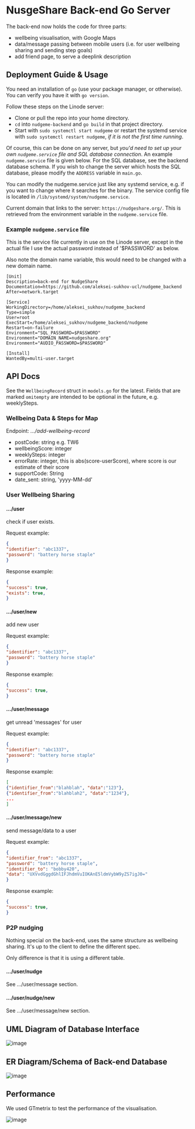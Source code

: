 # NusgeShare Back-end Go Server

The back-end now holds the code for three parts:

- wellbeing visualisation, with Google Maps
- data/message passing between mobile users (i.e. for user wellbeing sharing and
sending step goals)
- add friend page, to serve a deeplink
  description
## Deployment Guide & Usage

You need an installation of `go` (use your package manager, or otherwise). You can verify
you have it with `go version`.

Follow these steps on the Linode server:

- Clone or pull the repo into your home directory.
- `cd` into `nudgeme-backend` and `go build` in that project directory.
- Start with `sudo systemctl start nudgeme` or restart the systemd service with
`sudo systemctl restart nudgeme`, *if it is not the first time running*.

Of course, this can be done on any server, but *you'd need to set up your own
`nudgeme.service` file and SQL database connection*. An example `nudgeme.service`
file is given below. For the SQL database, see the backend database schema. If
you wish to change the server which hosts the SQL database, please modify the
`ADDRESS` variable in `main.go`.

You can modify the nudgeme.service just like any systemd service, e.g. if you want to change
where it searches for the binary.
The service config file is located in `/lib/systemd/system/nudgeme.service`.

Current domain that links to the server:
`https://nudgeshare.org/`.
This is retrieved from the environment variable in the `nudgeme.service` file.

### Example `nudgeme.service` file

This is the service file currently in use on the Linode server, except in the
actual file I use the actual password instead of '$PASSWORD' as below.

Also note the domain name variable, this would need to be changed with a 
new domain name.

```
[Unit]
Description=back-end for NudgeShare
Documentation=https://github.com/aleksei-sukhov-ucl/nudgeme_backend
After=network.target

[Service]
WorkingDirectory=/home/aleksei_sukhov/nudgeme_backend
Type=simple
User=root
ExecStart=/home/aleksei_sukhov/nudgeme_backend/nudgeme
Restart=on-failure
Environment="SQL_PASSWORD=$PASSWORD"
Environment="DOMAIN_NAME=nudgeshare.org"
Environment="AUDIO_PASSWORD=$PASSWORD"

[Install]
WantedBy=multi-user.target
```

## API Docs

See the `WellbeingRecord` struct in `models.go` for the latest. Fields that are marked `omitempty`
are intended to be optional in the future, e.g. weeklySteps.

### Wellbeing Data & Steps for Map

Endpoint: *.../add-wellbeing-record*

- postCode: string e.g. TW6
- wellbeingScore: integer
- weeklySteps: integer
- errorRate: integer, this is abs(score-userScore), where score is our estimate
of their score
- supportCode: String
- date_sent: string, 'yyyy-MM-dd'

### User Wellbeing Sharing

#### .../user

check if user exists.

Request example:
``` json
{
"identifier": "abc1337",
"password": "battery horse staple"
}
```

Response example:

``` json
{
"success": true,
"exists": true,
}
```

#### .../user/new

add new user

Request example:
``` json
{
"identifier": "abc1337",
"password": "battery horse staple"
}
```

Response example:

``` json
{
"success": true,
}
```

#### .../user/message

get unread 'messages' for user

Request example:
``` json
{
"identifier": "abc1337",
"password": "battery horse staple"
}
```

Response example:

``` json
[
{"identifier_from":"blahblah", "data":"123"},
{"identifier_from":"blahblah2", "data":"1234"},
...
]
```

#### .../user/message/new

send message/data to a user

Request example:
``` json
{
"identifier_from": "abc1337",
"password": "battery horse staple",
"identifier_to": "bobby420",
"data": "UXVvdGggdGhlIFJhdmVuIOKAnE5ldmVybW9yZS7igJ0="
}
```

Response example:

``` json
{
"success": true,
}
```

### P2P nudging

Nothing special on the back-end, uses the same structure as wellbeing
sharing. It's up to the client to define the different spec.

Only difference is that it is using a different table.

#### .../user/nudge

See .../user/message section.

#### .../user/nudge/new

See .../user/message/new section.

## UML Diagram of Database Interface

![image](https://user-images.githubusercontent.com/46009390/111036466-3b5d0c00-8417-11eb-954e-d84d13f0a195.png)

## ER Diagram/Schema of Back-end Database

![image](https://user-images.githubusercontent.com/46009390/111037852-dfe24c80-841d-11eb-8b73-bce6b650202f.png)

## Performance

We used GTmetrix to test the performance of the visualisation.

![image](https://user-images.githubusercontent.com/46009390/111151761-ce1cb880-8587-11eb-8844-008fc808297f.png)

